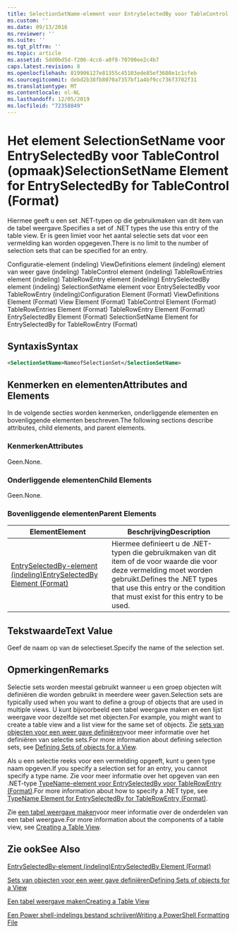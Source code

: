 ```yaml
---
title: SelectionSetName-element voor EntrySelectedBy voor TableControl (indeling) | Microsoft Docs
ms.custom: ''
ms.date: 09/13/2016
ms.reviewer: ''
ms.suite: ''
ms.tgt_pltfrm: ''
ms.topic: article
ms.assetid: 5dd0bd5d-f206-4cc6-a0f8-70700ee2c4b7
caps.latest.revision: 8
ms.openlocfilehash: 819906127e81355c45103ede85ef3608e1c1cfeb
ms.sourcegitcommit: debd2b38fb8070a7357bf1a4bf9cc736f3702f31
ms.translationtype: MT
ms.contentlocale: nl-NL
ms.lasthandoff: 12/05/2019
ms.locfileid: "72358849"
---
```

# <a name="selectionsetname-element-for-entryselectedby-for-tablecontrol-format"></a><span data-ttu-id="c93e5-102">Het element SelectionSetName voor EntrySelectedBy voor TableControl (opmaak)</span><span class="sxs-lookup"><span data-stu-id="c93e5-102">SelectionSetName Element for EntrySelectedBy for TableControl (Format)</span></span>

<span data-ttu-id="c93e5-103">Hiermee geeft u een set .NET-typen op die gebruikmaken van dit item van de tabel weergave.</span><span class="sxs-lookup"><span data-stu-id="c93e5-103">Specifies a set of .NET types the use this entry of the table view.</span></span> <span data-ttu-id="c93e5-104">Er is geen limiet voor het aantal selectie sets dat voor een vermelding kan worden opgegeven.</span><span class="sxs-lookup"><span data-stu-id="c93e5-104">There is no limit to the number of selection sets that can be specified for an entry.</span></span>

<span data-ttu-id="c93e5-105">Configuratie-element (indeling) ViewDefinitions element (indeling) element van weer gave (indeling) TableControl element (indeling) TableRowEntries element (indeling) TableRowEntry element (indeling) EntrySelectedBy element (indeling) SelectionSetName element voor EntrySelectedBy voor TableRowEntry (indeling)</span><span class="sxs-lookup"><span data-stu-id="c93e5-105">Configuration Element (Format) ViewDefinitions Element (Format) View Element (Format) TableControl Element (Format) TableRowEntries Element (Format) TableRowEntry Element (Format) EntrySelectedBy Element (Format) SelectionSetName Element for EntrySelectedBy for TableRowEntry (Format)</span></span>

## <a name="syntax"></a><span data-ttu-id="c93e5-106">Syntaxis</span><span class="sxs-lookup"><span data-stu-id="c93e5-106">Syntax</span></span>

```xml
<SelectionSetName>NameofSelectionSet</SelectionSetName>
```

## <a name="attributes-and-elements"></a><span data-ttu-id="c93e5-107">Kenmerken en elementen</span><span class="sxs-lookup"><span data-stu-id="c93e5-107">Attributes and Elements</span></span>

<span data-ttu-id="c93e5-108">In de volgende secties worden kenmerken, onderliggende elementen en bovenliggende elementen beschreven.</span><span class="sxs-lookup"><span data-stu-id="c93e5-108">The following sections describe attributes, child elements, and parent elements.</span></span>

### <a name="attributes"></a><span data-ttu-id="c93e5-109">Kenmerken</span><span class="sxs-lookup"><span data-stu-id="c93e5-109">Attributes</span></span>

<span data-ttu-id="c93e5-110">Geen.</span><span class="sxs-lookup"><span data-stu-id="c93e5-110">None.</span></span>

### <a name="child-elements"></a><span data-ttu-id="c93e5-111">Onderliggende elementen</span><span class="sxs-lookup"><span data-stu-id="c93e5-111">Child Elements</span></span>

<span data-ttu-id="c93e5-112">Geen.</span><span class="sxs-lookup"><span data-stu-id="c93e5-112">None.</span></span>

### <a name="parent-elements"></a><span data-ttu-id="c93e5-113">Bovenliggende elementen</span><span class="sxs-lookup"><span data-stu-id="c93e5-113">Parent Elements</span></span>

|<span data-ttu-id="c93e5-114">Element</span><span class="sxs-lookup"><span data-stu-id="c93e5-114">Element</span></span>|<span data-ttu-id="c93e5-115">Beschrijving</span><span class="sxs-lookup"><span data-stu-id="c93e5-115">Description</span></span>|
|-------------|-----------------|
|[<span data-ttu-id="c93e5-116">EntrySelectedBy-element (indeling)</span><span class="sxs-lookup"><span data-stu-id="c93e5-116">EntrySelectedBy Element (Format)</span></span>](./entryselectedby-element-for-tablerowentry-for-tablecontrol-format.md)|<span data-ttu-id="c93e5-117">Hiermee definieert u de .NET-typen die gebruikmaken van dit item of de voor waarde die voor deze vermelding moet worden gebruikt.</span><span class="sxs-lookup"><span data-stu-id="c93e5-117">Defines the .NET types that use this entry or the condition that must exist for this entry to be used.</span></span>|

## <a name="text-value"></a><span data-ttu-id="c93e5-118">Tekstwaarde</span><span class="sxs-lookup"><span data-stu-id="c93e5-118">Text Value</span></span>

<span data-ttu-id="c93e5-119">Geef de naam op van de selectieset.</span><span class="sxs-lookup"><span data-stu-id="c93e5-119">Specify the name of the selection set.</span></span>

## <a name="remarks"></a><span data-ttu-id="c93e5-120">Opmerkingen</span><span class="sxs-lookup"><span data-stu-id="c93e5-120">Remarks</span></span>

<span data-ttu-id="c93e5-121">Selectie sets worden meestal gebruikt wanneer u een groep objecten wilt definiëren die worden gebruikt in meerdere weer gaven.</span><span class="sxs-lookup"><span data-stu-id="c93e5-121">Selection sets are typically used when you want to define a group of objects that are used in multiple views.</span></span> <span data-ttu-id="c93e5-122">U kunt bijvoorbeeld een tabel weergave maken en een lijst weergave voor dezelfde set met objecten.</span><span class="sxs-lookup"><span data-stu-id="c93e5-122">For example, you might want to create a table view and a list view for the same set of objects.</span></span> <span data-ttu-id="c93e5-123">Zie [sets van objecten voor een weer gave definiëren](./defining-selection-sets.md)voor meer informatie over het definiëren van selectie sets.</span><span class="sxs-lookup"><span data-stu-id="c93e5-123">For more information about defining selection sets, see [Defining Sets of objects for a View](./defining-selection-sets.md).</span></span>

<span data-ttu-id="c93e5-124">Als u een selectie reeks voor een vermelding opgeeft, kunt u geen type naam opgeven.</span><span class="sxs-lookup"><span data-stu-id="c93e5-124">If you specify a selection set for an entry, you cannot specify a type name.</span></span> <span data-ttu-id="c93e5-125">Zie voor meer informatie over het opgeven van een .NET-type [TypeName-element voor EntrySelectedBy voor TableRowEntry (Format)](./typename-element-for-entryselectedby-for-tablecontrol-format.md).</span><span class="sxs-lookup"><span data-stu-id="c93e5-125">For more information about how to specify a .NET type, see [TypeName Element for EntrySelectedBy for TableRowEntry (Format)](./typename-element-for-entryselectedby-for-tablecontrol-format.md).</span></span>

<span data-ttu-id="c93e5-126">Zie [een tabel weergave maken](./creating-a-table-view.md)voor meer informatie over de onderdelen van een tabel weergave.</span><span class="sxs-lookup"><span data-stu-id="c93e5-126">For more information about the components of a table view, see [Creating a Table View](./creating-a-table-view.md).</span></span>

## <a name="see-also"></a><span data-ttu-id="c93e5-127">Zie ook</span><span class="sxs-lookup"><span data-stu-id="c93e5-127">See Also</span></span>

[<span data-ttu-id="c93e5-128">EntrySelectedBy-element (indeling)</span><span class="sxs-lookup"><span data-stu-id="c93e5-128">EntrySelectedBy Element (Format)</span></span>](./entryselectedby-element-for-tablerowentry-for-tablecontrol-format.md)

[<span data-ttu-id="c93e5-129">Sets van objecten voor een weer gave definiëren</span><span class="sxs-lookup"><span data-stu-id="c93e5-129">Defining Sets of objects for a View</span></span>](./defining-selection-sets.md)

[<span data-ttu-id="c93e5-130">Een tabel weergave maken</span><span class="sxs-lookup"><span data-stu-id="c93e5-130">Creating a Table View</span></span>](./creating-a-table-view.md)

[<span data-ttu-id="c93e5-131">Een Power shell-indelings bestand schrijven</span><span class="sxs-lookup"><span data-stu-id="c93e5-131">Writing a PowerShell Formatting File</span></span>](./writing-a-powershell-formatting-file.md)
